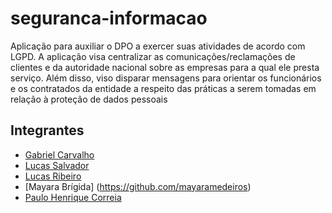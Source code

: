 # seguranca-informacao
Aplicação para auxiliar o DPO a exercer suas atividades de acordo com LGPD. A aplicação visa centralizar as comunicações/reclamações de clientes e da autoridade nacional sobre as empresas para a qual ele presta serviço. Além disso, viso disparar mensagens para orientar os funcionários e os contratados da entidade a respeito das práticas a serem tomadas em relação à proteção de dados pessoais 

## Integrantes
* [Gabriel Carvalho](https://github.com/Gamebielo)
* [Lucas Salvador](https://github.com/LASalvador)
* [Lucas Ribeiro](https://github.com/lrsonnewend)
* [Mayara Brígida] (https://github.com/mayaramedeiros)
* [Paulo Henrique Correia](https://github.com/PauloHenrique7010)
